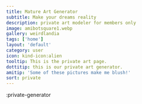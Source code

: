 ```yaml
---
title: Mature Art Generator
subtitle: Make your dreams reality
description: private art modeler for members only
image: amibotsquare1.webp
gallery: weirdlandia
tags: ['home']
layout: 'default'
category: user
icon: kind-icon:alien
tooltip: This is the private art page.
dottitip: this is our private art generator.
amitip: 'Some of these pictures make me blush!'
sort: private
---
```


:private-generator
